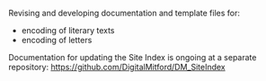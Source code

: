 Revising and developing documentation and template files for:

* encoding of literary texts
* encoding of letters

Documentation for updating the Site Index is ongoing at a separate repository: <https://github.com/DigitalMitford/DM_SiteIndex>

